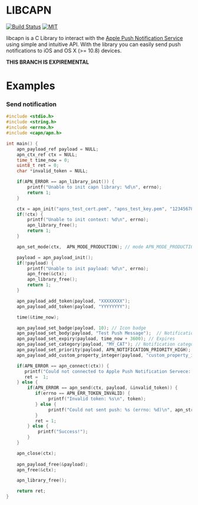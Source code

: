 # LIBCAPN
[![Build Status](http://img.shields.io/travis/adobkin/libcapn.svg?style=flat&branch=experimental)](http://travis-ci.org/adobkin/libcapn) [![MIT](http://img.shields.io/badge/license-MIT-red.svg?style=flat)](https://github.com/adobkin/libcapn/blob/master/LICENSE)

libcapn is a C Library to interact with the [Apple Push Notification Service](http://developer.apple.com/library/mac/#documentation/NetworkingInternet/Conceptual/RemoteNotificationsPG/ApplePushService/ApplePushService.html) using simple and intuitive API. 
With the library you can easily send push notifications to iOS and OS X (>= 10.8) devices. 

__THIS BRANCH IS EXPIREMENTAL__

# Examples

### Send notification

``` c
#include <stdio.h>
#include <string.h>
#include <errno.h>
#include <capn/apn.h>

int main() {
    apn_payload_ref payload = NULL;
    apn_ctx_ref ctx = NULL;
    time_t time_now = 0;
    uint8_t ret = 0;
    char *invalid_token = NULL;

    if(APN_ERROR == apn_library_init()) {
        printf("Unable to init capn library: %d\n", errno);
        return 1;
    }

    ctx = apn_init("apns_test_cert.pem", "apns_test_key.pem", "12345678");
    if(!ctx) {
        printf("Unable to init context: %d\n", errno);
        apn_library_free();
        return 1;
    }

    apn_set_mode(ctx,  APN_MODE_PRODUCTION); // mode APN_MODE_PRODUCTION or APN_MODE_SANDBOX

    payload = apn_payload_init();
    if(!payload) {
        printf("Unable to init payload: %d\n", errno);
        apn_free(&ctx);
        apn_library_free();
        return 1;
    }

    apn_payload_add_token(payload, "XXXXXXXX");
    apn_payload_add_token(payload, "YYYYYYYY");

    time(&time_now);

    apn_payload_set_badge(payload, 10); // Icon badge             
    apn_payload_set_body(payload, "Test Push Message");  // Notification text
    apn_payload_set_expiry(payload, time_now + 3600); // Expires
    apn_payload_set_category(payload, "MY_CAT"); // Notification category
    apn_payload_set_priority(payload, APN_NOTIFICATION_PRIORITY_HIGH);  // Notification priority
    apn_payload_add_custom_property_integer(payload, "custom_property_integer", 100); // Custom property

    if(APN_ERROR == apn_connect(ctx)) {
       printf("Could not connected to Apple Push Notification Servece: %s (errno: %d)\n", apn_strerror(errno), errno);
       ret =  1;
    } else {
        if(APN_ERROR == apn_send(ctx, payload, &invalid_token)) {
           if(errno == APN_ERR_TOKEN_INVALID) {
                printf("Invalid token: %s\n", token);
           } else {
                printf("Could not sent push: %s (errno: %d)\n", apn_strerror(errno), errno);
           }
           ret = 1;
        } else {
            printf("Success!");
        }
    }

    apn_close(ctx);
    
    apn_payload_free(&payload);
    apn_free(&ctx);

    apn_library_free();

    return ret;
}

```

